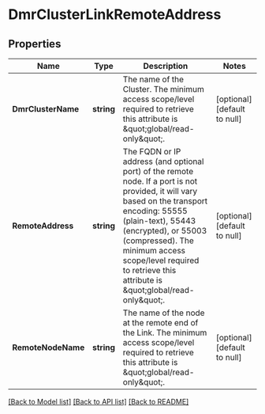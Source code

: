 # DmrClusterLinkRemoteAddress

## Properties
Name | Type | Description | Notes
------------ | ------------- | ------------- | -------------
**DmrClusterName** | **string** | The name of the Cluster.  The minimum access scope/level required to retrieve this attribute is \&quot;global/read-only\&quot;. | [optional] [default to null]
**RemoteAddress** | **string** | The FQDN or IP address (and optional port) of the remote node. If a port is not provided, it will vary based on the transport encoding: 55555 (plain-text), 55443 (encrypted), or 55003 (compressed).  The minimum access scope/level required to retrieve this attribute is \&quot;global/read-only\&quot;. | [optional] [default to null]
**RemoteNodeName** | **string** | The name of the node at the remote end of the Link.  The minimum access scope/level required to retrieve this attribute is \&quot;global/read-only\&quot;. | [optional] [default to null]

[[Back to Model list]](../README.md#documentation-for-models) [[Back to API list]](../README.md#documentation-for-api-endpoints) [[Back to README]](../README.md)


